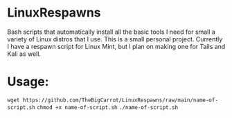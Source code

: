 # LinuxRespawns
Bash scripts that automatically install all the basic tools I need for small a variety of Linux distros that I use.
This is a small personal project.
Currently I have a respawn script for Linux Mint, but I plan on making one for Tails and Kali as well.

# Usage:
`wget https://github.com/TheBigCarrot/LinuxRespawns/raw/main/name-of-script.sh`
`chmod +x name-of-script.sh`
`./name-of-script.sh`

